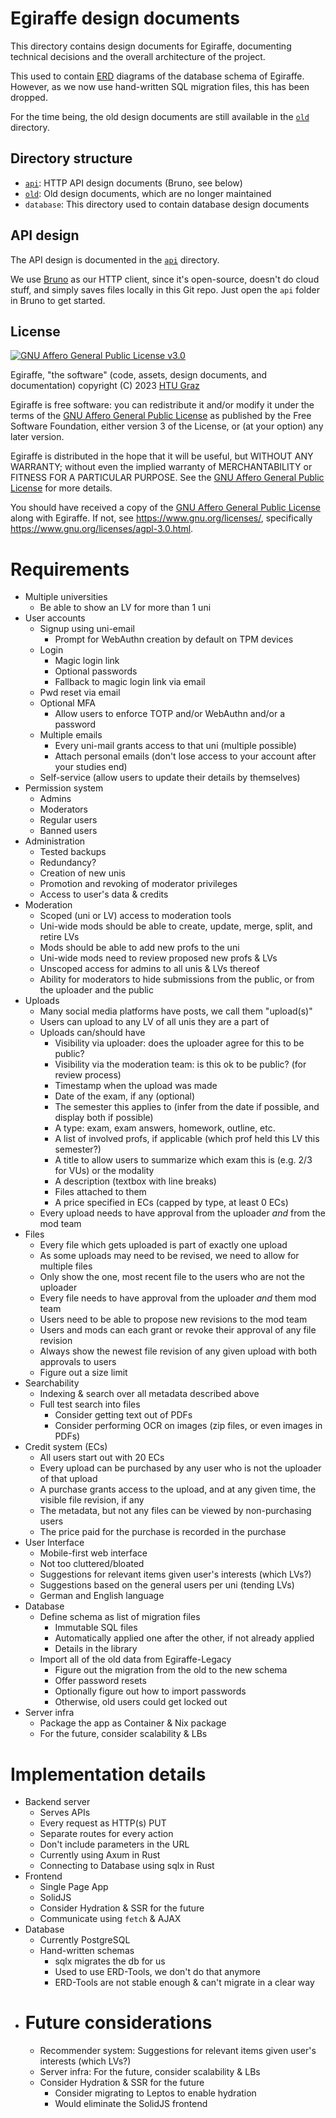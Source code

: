# Egiraffe design documents

This directory contains design documents for Egiraffe, documenting technical decisions and the overall architecture of the project.

This used to contain [ERD](https://en.wikipedia.org/wiki/Entity%E2%80%93relationship_model) diagrams of the database schema of Egiraffe.
However, as we now use hand-written SQL migration files, this has been dropped.

For the time being, the old design documents are still available in the [`old`](old) directory.

## Directory structure

- [`api`](api): HTTP API design documents (Bruno, see below)
- [`old`](old): Old design documents, which are no longer maintained
- `database`: This directory used to contain database design documents

## API design

The API design is documented in the [`api`](api) directory.

We use [Bruno](https://www.usebruno.com/) as our HTTP client, since it's open-source, doesn't do cloud stuff, and simply saves files locally in this Git repo.
Just open the `api` folder in Bruno to get started.

## License

[![GNU Affero General Public License v3.0](https://www.gnu.org/graphics/agplv3-with-text-162x68.png)](https://www.gnu.org/licenses/agpl-3.0.html)

Egiraffe, "the software" (code, assets, design documents, and documentation) copyright (C) 2023 [HTU Graz](https://htugraz.at/)

Egiraffe is free software: you can redistribute it and/or modify it under the terms of the [GNU Affero General Public License](/LICENSE.md) as published by the Free Software Foundation, either version 3 of the License, or (at your option) any later version.

Egiraffe is distributed in the hope that it will be useful, but WITHOUT ANY WARRANTY; without even the implied warranty of MERCHANTABILITY or FITNESS FOR A PARTICULAR PURPOSE. See the [GNU Affero General Public License](/LICENSE.md) for more details.

You should have received a copy of the [GNU Affero General Public License](/LICENSE.md) along with Egiraffe. If not, see <https://www.gnu.org/licenses/>, specifically <https://www.gnu.org/licenses/agpl-3.0.html>.

# Requirements

- Multiple universities
  - Be able to show an LV for more than 1 uni
- User accounts
  - Signup using uni-email
    - Prompt for WebAuthn creation by default on TPM devices
  - Login
    - Magic login link
    - Optional passwords
    - Fallback to magic login link via email
  - Pwd reset via email
  - Optional MFA
    - Allow users to enforce TOTP and/or WebAuthn and/or a password
  - Multiple emails
    - Every uni-mail grants access to that uni (multiple possible)
    - Attach personal emails (don't lose access to your account after your studies end)
  - Self-service (allow users to update their details by themselves)
- Permission system
  - Admins
  - Moderators
  - Regular users
  - Banned users
- Administration
  - Tested backups
  - Redundancy?
  - Creation of new unis
  - Promotion and revoking of moderator privileges
  - Access to user's data & credits
- Moderation
  - Scoped (uni or LV) access to moderation tools
  - Uni-wide mods should be able to create, update, merge, split, and retire LVs
  - Mods should be able to add new profs to the uni
  - Uni-wide mods need to review proposed new profs & LVs
  - Unscoped access for admins to all unis & LVs thereof
  - Ability for moderators to hide submissions from the public, or from the uploader and the public
- Uploads
  - Many social media platforms have posts, we call them "upload(s)"
  - Users can upload to any LV of all unis they are a part of
  - Uploads can/should have
    - Visibility via uploader: does the uploader agree for this to be public?
    - Visibility via the moderation team: is this ok to be public? (for review process)
    - Timestamp when the upload was made
    - Date of the exam, if any (optional)
    - The semester this applies to (infer from the date if possible, and display both if possible)
    - A type: exam, exam answers, homework, outline, etc.
    - A list of involved profs, if applicable (which prof held this LV this semester?)
    - A title to allow users to summarize which exam this is (e.g. 2/3 for VUs) or the modality
    - A description (textbox with line breaks)
    - Files attached to them
    - A price specified in ECs (capped by type, at least 0 ECs)
  - Every upload needs to have approval from the uploader _and_ from the mod team
- Files
  - Every file which gets uploaded is part of exactly one upload
  - As some uploads may need to be revised, we need to allow for multiple files
  - Only show the one, most recent file to the users who are not the uploader
  - Every file needs to have approval from the uploader _and_ them mod team
  - Users need to be able to propose new revisions to the mod team
  - Users and mods can each grant or revoke their approval of any file revision
  - Always show the newest file revision of any given upload with both approvals to users
  - Figure out a size limit
- Searchability
  - Indexing & search over all metadata described above
  - Full test search into files
    - Consider getting text out of PDFs
    - Consider performing OCR on images (zip files, or even images in PDFs)
- Credit system (ECs)
  - All users start out with 20 ECs
  - Every upload can be purchased by any user who is not the uploader of that upload
  - A purchase grants access to the upload, and at any given time, the visible file revision, if any
  - The metadata, but not any files can be viewed by non-purchasing users
  - The price paid for the purchase is recorded in the purchase
- User Interface
  - Mobile-first web interface
  - Not too cluttered/bloated
  - Suggestions for relevant items given user's interests (which LVs?)
  - Suggestions based on the general users per uni (tending LVs)
  - German and English language
- Database
  - Define schema as list of migration files
    - Immutable SQL files
    - Automatically applied one after the other, if not already applied
    - Details in the library
  - Import all of the old data from Egiraffe-Legacy
    - Figure out the migration from the old to the new schema
    - Offer password resets
    - Optionally figure out how to import passwords
    - Otherwise, old users could get locked out
- Server infra
  - Package the app as Container & Nix package
  - For the future, consider scalability & LBs

# Implementation details

- Backend server
  - Serves APIs
  - Every request as HTTP(s) PUT
  - Separate routes for every action
  - Don't include parameters in the URL
  - Currently using Axum in Rust
  - Connecting to Database using sqlx in Rust
- Frontend
  - Single Page App
  - SolidJS
  - Consider Hydration & SSR for the future
  - Communicate using `fetch` & AJAX
- Database
  - Currently PostgreSQL
  - Hand-written schemas
    - sqlx migrates the db for us
    - Used to use ERD-Tools, we don't do that anymore
    - ERD-Tools are not stable enough & can't migrate in a clear way
- # Future considerations
  - Recommender system: Suggestions for relevant items given user's interests (which LVs?)
  - Server infra: For the future, consider scalability & LBs
  - Consider Hydration & SSR for the future
    - Consider migrating to Leptos to enable hydration
    - Would eliminate the SolidJS frontend
